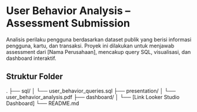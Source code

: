 # User Behavior Analysis – Assessment Submission

Analisis perilaku pengguna berdasarkan dataset publik yang berisi informasi pengguna, kartu, dan transaksi. Proyek ini dilakukan untuk menjawab assessment dari [Nama Perusahaan], mencakup query SQL, visualisasi, dan dashboard interaktif.

## Struktur Folder
.
├── sql/
│   └── user_behavior_queries.sql
├── presentation/
│   └── user_behavior_analysis.pdf
├── dashboard/
│   └── [Link Looker Studio Dashboard]
└── README.md
